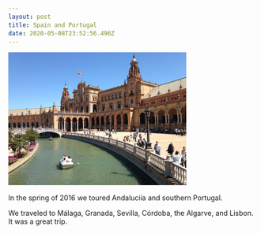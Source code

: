 ```yaml
---
layout: post
title: Spain and Portugal
date: 2020-05-08T23:52:56.496Z
---
```

![Plaza de España](assets/uploads/Plaza_de_Espana_small.jpg)

In the spring of 2016 we toured Andaluciía and southern Portugal.

<!--more-->

We traveled to Málaga, Granada, Sevilla, Córdoba, the Algarve, and Lisbon. It was a great trip.